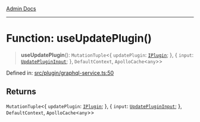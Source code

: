 [Admin Docs](/)

***

# Function: useUpdatePlugin()

> **useUpdatePlugin**(): `MutationTuple`\<\{ `updatePlugin`: [`IPlugin`](plugin\graphql-service\README\interfaces\IPlugin.md); \}, \{ `input`: [`UpdatePluginInput`](plugin\graphql-service\README\interfaces\UpdatePluginInput.md); \}, `DefaultContext`, `ApolloCache`\<`any`\>\>

Defined in: [src/plugin/graphql-service.ts:50](https://github.com/PalisadoesFoundation/talawa-admin/blob/main/src/plugin/graphql-service.ts#L50)

## Returns

`MutationTuple`\<\{ `updatePlugin`: [`IPlugin`](plugin\graphql-service\README\interfaces\IPlugin.md); \}, \{ `input`: [`UpdatePluginInput`](plugin\graphql-service\README\interfaces\UpdatePluginInput.md); \}, `DefaultContext`, `ApolloCache`\<`any`\>\>

